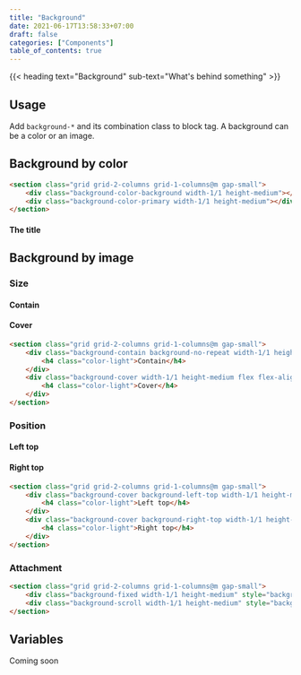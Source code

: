 ```yaml
---
title: "Background"
date: 2021-06-17T13:58:33+07:00
draft: false
categories: ["Components"]
table_of_contents: true
---
```


{{< heading text="Background" sub-text="What's behind something" >}}

## Usage

Add `background-*` and its combination class to block tag. A background can be a color or an image.

## Background by color

<section class="grid grid-2-columns grid-1-columns@m gap-small">
    <div class="background-color-background width-1/1 height-medium"></div>
    <div class="background-color-primary width-1/1 height-medium"></div>
</section>

``` html
<section class="grid grid-2-columns grid-1-columns@m gap-small">
    <div class="background-color-background width-1/1 height-medium"></div>
    <div class="background-color-primary width-1/1 height-medium"></div>
</section>
```

<section class="grid grid-2-columns grid-1-columns@m gap-small">
    <div class="background-cover background-no-repeat width-1/1 height-medium flex flex-align-items-end flex-justify-content-end" style="background-image: url(/images/documentation/breathtaking-mountains-view.jpg)">
        <div class="height-1/3 width-1/1 background-gradient-0deg background-gradient-from-primary flex flex-align-items-end flex-justify-content-end padding-medium">
        <div>
            <h4>The title</h4>
        </div>
    </div>
</section>

## Background by image

### Size

<section class="grid grid-2-columns grid-1-columns@m gap-small">
    <div class="background-contain background-no-repeat width-1/1 height-medium flex flex-align-items-center flex-justify-content-center" style="background-image: url(/images/documentation/breathtaking-mountains-view.jpg)">
        <h4 class="color-light">Contain</h4>
    </div>
    <div class="background-cover width-1/1 height-medium flex flex-align-items-center flex-justify-content-center" style="background-image: url(/images/documentation/breathtaking-mountains-view.jpg)">
        <h4 class="color-light">Cover</h4>
    </div>
</section>

``` html
<section class="grid grid-2-columns grid-1-columns@m gap-small">
    <div class="background-contain background-no-repeat width-1/1 height-medium flex flex-align-items-center flex-justify-content-center" style="background-image: url(/images/documentation/breathtaking-mountains-view.jpg)">
        <h4 class="color-light">Contain</h4>
    </div>
    <div class="background-cover width-1/1 height-medium flex flex-align-items-center flex-justify-content-center" style="background-image: url(/images/documentation/breathtaking-mountains-view.jpg)">
        <h4 class="color-light">Cover</h4>
    </div>
</section>
```

### Position

<section class="grid grid-2-columns grid-1-columns@m gap-small">
    <div class="background-cover background-left-top width-1/1 height-medium flex flex-align-items-center flex-justify-content-center" style="background-image: url(/images/documentation/breathtaking-mountains-view.jpg)">
        <h4 class="color-light">Left top</h4>
    </div>
    <div class="background-cover background-right-top width-1/1 height-medium flex flex-align-items-center flex-justify-content-center" style="background-image: url(/images/documentation/breathtaking-mountains-view.jpg)">
        <h4 class="color-light">Right top</h4>
    </div>
</section>

``` html
<section class="grid grid-2-columns grid-1-columns@m gap-small">
    <div class="background-cover background-left-top width-1/1 height-medium flex flex-align-items-center flex-justify-content-center" style="background-image: url(/images/documentation/breathtaking-mountains-view.jpg)">
        <h4 class="color-light">Left top</h4>
    </div>
    <div class="background-cover background-right-top width-1/1 height-medium flex flex-align-items-center flex-justify-content-center" style="background-image: url(/images/documentation/breathtaking-mountains-view.jpg)">
        <h4 class="color-light">Right top</h4>
    </div>
</section>
```

### Attachment

<section class="grid grid-2-columns grid-1-columns@m gap-small">
    <div class="background-fixed width-1/1 height-medium" style="background-image: url(/images/documentation/breathtaking-mountains-view.jpg)"></div>
    <div class="background-scroll width-1/1 height-medium" style="background-image: url(/images/documentation/breathtaking-mountains-view.jpg)"></div>
</section>

``` html
<section class="grid grid-2-columns grid-1-columns@m gap-small">
    <div class="background-fixed width-1/1 height-medium" style="background-image: url(/images/documentation/breathtaking-mountains-view.jpg)"></div>
    <div class="background-scroll width-1/1 height-medium" style="background-image: url(/images/documentation/breathtaking-mountains-view.jpg)"></div>
</section>
```

## Variables

Coming soon